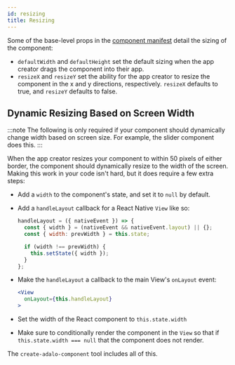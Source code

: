 ```yaml
---
id: resizing
title: Resizing
---
```


Some of the base-level props in the [component manifest](/api-reference/configuration/manifest-json) detail the sizing of the component:

- `defaultWidth` and `defaultHeight` set the default sizing when the app creator drags the component into their app.
- `resizeX` and `resizeY` set the ability for the app creator to resize the component in the x and y directions, respectively. `resizeX` defaults to true, and `resizeY` defaults to false.

## Dynamic Resizing Based on Screen Width

:::note
The following is only required if your component should dynamically change width based on screen size. For example, the slider component does this.
:::

When the app creator resizes your component to within 50 pixels of either border, the component should dynamically resize to the width of the screen. Making this work in your code isn't hard, but it does require a few extra steps:

- Add a `width` to the component's state, and set it to `null` by default.
- Add a `handleLayout` callback for a React Native `View` like so:

  ```javascript
  handleLayout = ({ nativeEvent }) => {
    const { width } = (nativeEvent && nativeEvent.layout) || {};
    const { width: prevWidth } = this.state;

    if (width !== prevWidth) {
      this.setState({ width });
    }
  };
  ```

- Make the `handleLayout` a callback to the main View's `onLayout` event:
  ```jsx
  <View
    onLayout={this.handleLayout}
  >
  ```
- Set the width of the React component to `this.state.width`
- Make sure to conditionally render the component in the `View` so that if `this.state.width === null` that the component does not render.

The `create-adalo-component` tool includes all of this.

